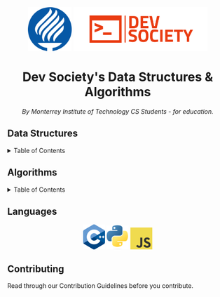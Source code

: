 <!-- MAIN INFO -->
<div align="center">
  <!-- Title: -->
  <img src="images/logo-tec.svg" height="100">
  <img src="images/logo-devsociety.png" height="100">

  <h1>Dev Society's Data Structures & Algorithms</h1>

  <!-- Labels & Badges -->
  

  <!-- Short description: -->
  <p><i>By Monterrey Institute of Technology CS Students - for education.</i></p>
</div>

<!-- DIRECTORY -->
<h2>Data Structures</h2>
<details>
  <summary>Table of Contents</summary>
  <ol>
    <li><a href="#">Linked List</a></li>
    <li><a href="#">Stack</a></li>
    <li><a href="#">Queue</a></li>
    <li><a href="#">Hash Table</a></li>
    <li><a href="#">Heap</a></li>
    <li><a href="#">Trie</a></li>
    <li><a href="#">Tree</a></li>
    <li><a href="#">Graph</a></li>
  </ol>
</details>

<h2>Algorithms</h2>
<details>
  <summary>Table of Contents</summary>
  <ol>
    <li><a href="#">Mathematical</a></li>
    <li><a href="#">Sorting</a></li>
    <li><a href="#">Searching</a></li>
    <li><a href="#">String Processing</a></li>
    <li><a href="#">Geometric</a></li>
    <li><a href="#">Graph</a></li>
    <li><a href="#">Compression</a></li>
    <li><a href="#">Encryption</a></li>
  </ol>
</details>

<!-- Languages -->
<h2>Languages</h2>
<div align="center">
  <img src="images/logo-cpp.png" width="50">
  <img src="images/logo-python.png" width="50">
  <img src="images/logo-javascript.png" width="50">
</div>

<!-- Contributing -->
<h2>Contributing</h2>
<p>Read through our Contribution Guidelines before you contribute.</p>